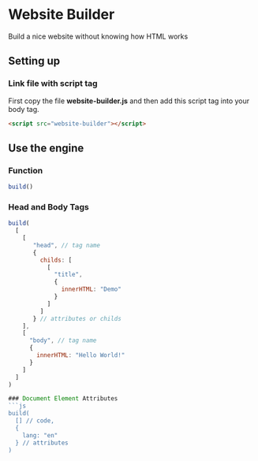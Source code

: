 # Website Builder
Build a nice website without knowing how HTML works

## Setting up

### Link file with script tag
First copy the file __website-builder.js__ and then add this script tag into your body tag.
```html
<script src="website-builder"></script>
```

## Use the engine

### Function
```js
build()
```

### Head and Body Tags
```js
build(
  [
    [
       "head", // tag name
       {
         childs: [
           [
             "title",
             {
               innerHTML: "Demo"
             }
           ]
         ]
       } // attributes or childs
    ],
    [
      "body", // tag name
      {
        innerHTML: "Hello World!"
      }
    ]
  ]
)

### Document Element Attributes
```js
build(
  [] // code,
  {
    lang: "en"
  } // attributes
)
```
